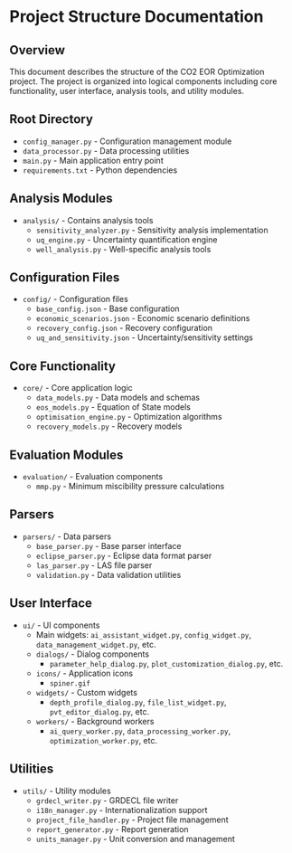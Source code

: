 # Project Structure Documentation

## Overview
This document describes the structure of the CO2 EOR Optimization project. The project is organized into logical components including core functionality, user interface, analysis tools, and utility modules.

## Root Directory
- `config_manager.py` - Configuration management module
- `data_processor.py` - Data processing utilities
- `main.py` - Main application entry point
- `requirements.txt` - Python dependencies

## Analysis Modules
- `analysis/` - Contains analysis tools
  - `sensitivity_analyzer.py` - Sensitivity analysis implementation
  - `uq_engine.py` - Uncertainty quantification engine
  - `well_analysis.py` - Well-specific analysis tools

## Configuration Files
- `config/` - Configuration files
  - `base_config.json` - Base configuration
  - `economic_scenarios.json` - Economic scenario definitions
  - `recovery_config.json` - Recovery configuration
  - `uq_and_sensitivity.json` - Uncertainty/sensitivity settings

## Core Functionality
- `core/` - Core application logic
  - `data_models.py` - Data models and schemas
  - `eos_models.py` - Equation of State models
  - `optimisation_engine.py` - Optimization algorithms
  - `recovery_models.py` - Recovery models

## Evaluation Modules
- `evaluation/` - Evaluation components
  - `mmp.py` - Minimum miscibility pressure calculations

## Parsers
- `parsers/` - Data parsers
  - `base_parser.py` - Base parser interface
  - `eclipse_parser.py` - Eclipse data format parser
  - `las_parser.py` - LAS file parser
  - `validation.py` - Data validation utilities

## User Interface
- `ui/` - UI components
  - Main widgets: `ai_assistant_widget.py`, `config_widget.py`, `data_management_widget.py`, etc.
  - `dialogs/` - Dialog components
    - `parameter_help_dialog.py`, `plot_customization_dialog.py`, etc.
  - `icons/` - Application icons
    - `spiner.gif`
  - `widgets/` - Custom widgets
    - `depth_profile_dialog.py`, `file_list_widget.py`, `pvt_editor_dialog.py`, etc.
  - `workers/` - Background workers
    - `ai_query_worker.py`, `data_processing_worker.py`, `optimization_worker.py`, etc.

## Utilities
- `utils/` - Utility modules
  - `grdecl_writer.py` - GRDECL file writer
  - `i18n_manager.py` - Internationalization support
  - `project_file_handler.py` - Project file management
  - `report_generator.py` - Report generation
  - `units_manager.py` - Unit conversion and management